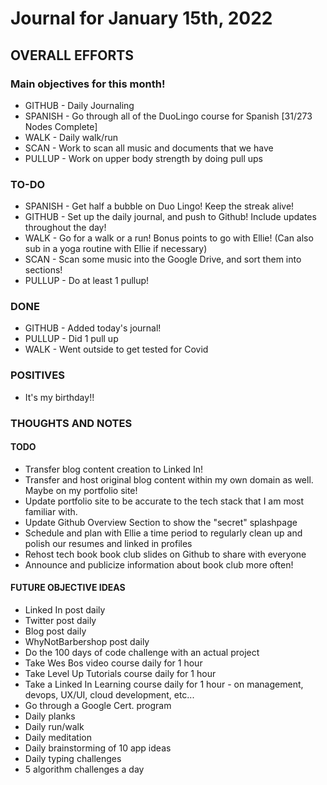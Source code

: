 # Journal for January 15th, 2022

## OVERALL EFFORTS

### Main objectives for this month!

- GITHUB - Daily Journaling
- SPANISH - Go through all of the DuoLingo course for Spanish [31/273 Nodes Complete]
- WALK - Daily walk/run
- SCAN - Work to scan all music and documents that we have
- PULLUP - Work on upper body strength by doing pull ups

### TO-DO

- SPANISH - Get half a bubble on Duo Lingo! Keep the streak alive!
- GITHUB - Set up the daily journal, and push to Github! Include updates throughout the day!
- WALK - Go for a walk or a run! Bonus points to go with Ellie! (Can also sub in a yoga routine with Ellie if necessary)
- SCAN - Scan some music into the Google Drive, and sort them into sections!
- PULLUP - Do at least 1 pullup!

### DONE

- GITHUB - Added today's journal!
- PULLUP - Did 1 pull up
- WALK - Went outside to get tested for Covid

### POSITIVES

- It's my birthday!!

### THOUGHTS AND NOTES

#### TODO

- Transfer blog content creation to Linked In!
- Transfer and host original blog content within my own domain as well. Maybe on my portfolio site!
- Update portfolio site to be accurate to the tech stack that I am most familiar with.
- Update Github Overview Section to show the "secret" splashpage
- Schedule and plan with Ellie a time period to regularly clean up and polish our resumes and linked in profiles
- Rehost tech book book club slides on Github to share with everyone
- Announce and publicize information about book club more often!

#### FUTURE OBJECTIVE IDEAS

- Linked In post daily
- Twitter post daily
- Blog post daily
- WhyNotBarbershop post daily
- Do the 100 days of code challenge with an actual project
- Take Wes Bos video course daily for 1 hour
- Take Level Up Tutorials course daily for 1 hour
- Take a Linked In Learning course daily for 1 hour - on management, devops, UX/UI, cloud development, etc...
- Go through a Google Cert. program
- Daily planks
- Daily run/walk
- Daily meditation
- Daily brainstorming of 10 app ideas
- Daily typing challenges
- 5 algorithm challenges a day
